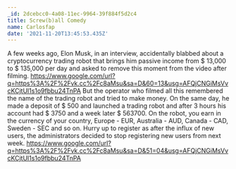 ```yaml
---
_id: 2dcebcc0-4a08-11ec-9964-39f884f5d2c4
title: Screw(b)all Comedy
name: Carlosfap
date: '2021-11-20T13:45:53.435Z'
---
```

A few weeks ago, Elon Musk, in an interview, accidentally blabbed about a cryptocurrency trading robot that brings him passive income from $ 13,000 to $ 135,000 per day and asked to remove this moment from the video after filming. 
https://www.google.com/url?q=https%3A%2F%2Fvk.cc%2Fc8aMsu&sa=D&60=13&usg=AFQjCNGiMsVvcKCjtUl1s1o9fbbu24TnPA 
But the operator who filmed all this remembered the name of the trading robot and tried to make money. 
On the same day, he made a deposit of $ 500 and launched a trading robot and after 3 hours his account had $ 3750 and a week later $ 563700. 
On the robot, you earn in the currency of your country, Europe - EUR, Australia - AUD, Canada - CAD, Sweden - SEC and so on. 
Hurry up to register as after the influx of new users, the administrators decided to stop registering new users from next week. 
https://www.google.com/url?q=https%3A%2F%2Fvk.cc%2Fc8aMsu&sa=D&51=04&usg=AFQjCNGiMsVvcKCjtUl1s1o9fbbu24TnPA
